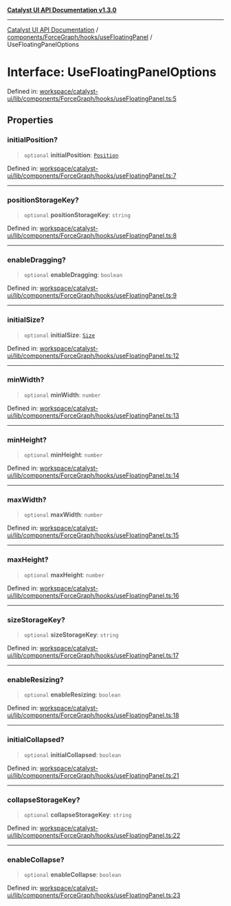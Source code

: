 [**Catalyst UI API Documentation v1.3.0**](../../../../../README.md)

---

[Catalyst UI API Documentation](../../../../../README.md) / [components/ForceGraph/hooks/useFloatingPanel](../README.md) / UseFloatingPanelOptions

# Interface: UseFloatingPanelOptions

Defined in: [workspace/catalyst-ui/lib/components/ForceGraph/hooks/useFloatingPanel.ts:5](https://github.com/TheBranchDriftCatalyst/catalyst-ui/blob/main/lib/components/ForceGraph/hooks/useFloatingPanel.ts#L5)

## Properties

### initialPosition?

> `optional` **initialPosition**: [`Position`](../../useDraggable/interfaces/Position.md)

Defined in: [workspace/catalyst-ui/lib/components/ForceGraph/hooks/useFloatingPanel.ts:7](https://github.com/TheBranchDriftCatalyst/catalyst-ui/blob/main/lib/components/ForceGraph/hooks/useFloatingPanel.ts#L7)

---

### positionStorageKey?

> `optional` **positionStorageKey**: `string`

Defined in: [workspace/catalyst-ui/lib/components/ForceGraph/hooks/useFloatingPanel.ts:8](https://github.com/TheBranchDriftCatalyst/catalyst-ui/blob/main/lib/components/ForceGraph/hooks/useFloatingPanel.ts#L8)

---

### enableDragging?

> `optional` **enableDragging**: `boolean`

Defined in: [workspace/catalyst-ui/lib/components/ForceGraph/hooks/useFloatingPanel.ts:9](https://github.com/TheBranchDriftCatalyst/catalyst-ui/blob/main/lib/components/ForceGraph/hooks/useFloatingPanel.ts#L9)

---

### initialSize?

> `optional` **initialSize**: [`Size`](../../useResizable/interfaces/Size.md)

Defined in: [workspace/catalyst-ui/lib/components/ForceGraph/hooks/useFloatingPanel.ts:12](https://github.com/TheBranchDriftCatalyst/catalyst-ui/blob/main/lib/components/ForceGraph/hooks/useFloatingPanel.ts#L12)

---

### minWidth?

> `optional` **minWidth**: `number`

Defined in: [workspace/catalyst-ui/lib/components/ForceGraph/hooks/useFloatingPanel.ts:13](https://github.com/TheBranchDriftCatalyst/catalyst-ui/blob/main/lib/components/ForceGraph/hooks/useFloatingPanel.ts#L13)

---

### minHeight?

> `optional` **minHeight**: `number`

Defined in: [workspace/catalyst-ui/lib/components/ForceGraph/hooks/useFloatingPanel.ts:14](https://github.com/TheBranchDriftCatalyst/catalyst-ui/blob/main/lib/components/ForceGraph/hooks/useFloatingPanel.ts#L14)

---

### maxWidth?

> `optional` **maxWidth**: `number`

Defined in: [workspace/catalyst-ui/lib/components/ForceGraph/hooks/useFloatingPanel.ts:15](https://github.com/TheBranchDriftCatalyst/catalyst-ui/blob/main/lib/components/ForceGraph/hooks/useFloatingPanel.ts#L15)

---

### maxHeight?

> `optional` **maxHeight**: `number`

Defined in: [workspace/catalyst-ui/lib/components/ForceGraph/hooks/useFloatingPanel.ts:16](https://github.com/TheBranchDriftCatalyst/catalyst-ui/blob/main/lib/components/ForceGraph/hooks/useFloatingPanel.ts#L16)

---

### sizeStorageKey?

> `optional` **sizeStorageKey**: `string`

Defined in: [workspace/catalyst-ui/lib/components/ForceGraph/hooks/useFloatingPanel.ts:17](https://github.com/TheBranchDriftCatalyst/catalyst-ui/blob/main/lib/components/ForceGraph/hooks/useFloatingPanel.ts#L17)

---

### enableResizing?

> `optional` **enableResizing**: `boolean`

Defined in: [workspace/catalyst-ui/lib/components/ForceGraph/hooks/useFloatingPanel.ts:18](https://github.com/TheBranchDriftCatalyst/catalyst-ui/blob/main/lib/components/ForceGraph/hooks/useFloatingPanel.ts#L18)

---

### initialCollapsed?

> `optional` **initialCollapsed**: `boolean`

Defined in: [workspace/catalyst-ui/lib/components/ForceGraph/hooks/useFloatingPanel.ts:21](https://github.com/TheBranchDriftCatalyst/catalyst-ui/blob/main/lib/components/ForceGraph/hooks/useFloatingPanel.ts#L21)

---

### collapseStorageKey?

> `optional` **collapseStorageKey**: `string`

Defined in: [workspace/catalyst-ui/lib/components/ForceGraph/hooks/useFloatingPanel.ts:22](https://github.com/TheBranchDriftCatalyst/catalyst-ui/blob/main/lib/components/ForceGraph/hooks/useFloatingPanel.ts#L22)

---

### enableCollapse?

> `optional` **enableCollapse**: `boolean`

Defined in: [workspace/catalyst-ui/lib/components/ForceGraph/hooks/useFloatingPanel.ts:23](https://github.com/TheBranchDriftCatalyst/catalyst-ui/blob/main/lib/components/ForceGraph/hooks/useFloatingPanel.ts#L23)
